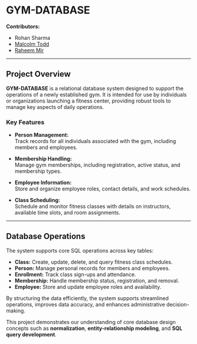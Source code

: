# GYM-DATABASE

**Contributors:**  
- Rohan Sharma  
- [Malcolm Todd](https://github.com/Rubixue)  
- [Raheem Mir](https://github.com/raheemmir)

---

## Project Overview

**GYM-DATABASE** is a relational database system designed to support the operations of a newly established gym. It is intended for use by individuals or organizations launching a fitness center, providing robust tools to manage key aspects of daily operations.

### Key Features

- **Person Management:**  
  Track records for all individuals associated with the gym, including members and employees.

- **Membership Handling:**  
  Manage gym memberships, including registration, active status, and membership types.

- **Employee Information:**  
  Store and organize employee roles, contact details, and work schedules.

- **Class Scheduling:**  
  Schedule and monitor fitness classes with details on instructors, available time slots, and room assignments.

---

## Database Operations

The system supports core SQL operations across key tables:

- **Class:** Create, update, delete, and query fitness class schedules.
- **Person:** Manage personal records for members and employees.
- **Enrollment:** Track class sign-ups and attendance.
- **Membership:** Handle membership status, registration, and removal.
- **Employee:** Store and update employee roles and availability.


By structuring the data efficiently, the system supports streamlined operations, improves data accuracy, and enhances administrative decision-making.

This project demonstrates our understanding of core database design concepts such as **normalization**, **entity-relationship modeling**, and **SQL query development**.
